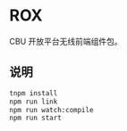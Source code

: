 # ROX

CBU 开放平台无线前端组件包。


## 说明

```bash
tnpm install 
npm run link
npm run watch:compile
npm run start
```
